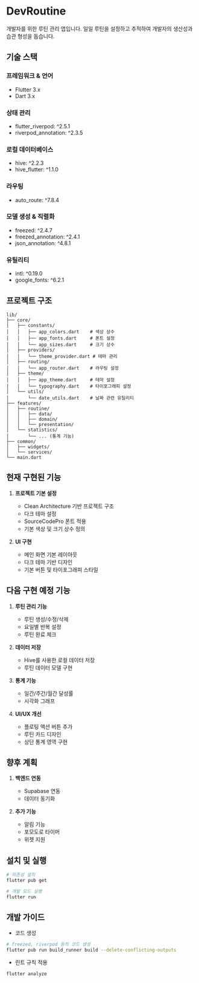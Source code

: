 # DevRoutine

개발자를 위한 루틴 관리 앱입니다. 일일 루틴을 설정하고 추적하여 개발자의 생산성과 습관 형성을 돕습니다.

## 기술 스택

### 프레임워크 & 언어
- Flutter 3.x
- Dart 3.x

### 상태 관리
- flutter_riverpod: ^2.5.1
- riverpod_annotation: ^2.3.5

### 로컬 데이터베이스
- hive: ^2.2.3
- hive_flutter: ^1.1.0

### 라우팅
- auto_route: ^7.8.4

### 모델 생성 & 직렬화
- freezed: ^2.4.7
- freezed_annotation: ^2.4.1
- json_annotation: ^4.8.1

### 유틸리티
- intl: ^0.19.0
- google_fonts: ^6.2.1

## 프로젝트 구조

```
lib/
├── core/
│   ├── constants/
│   │   ├── app_colors.dart    # 색상 상수
│   │   ├── app_fonts.dart     # 폰트 설정
│   │   └── app_sizes.dart     # 크기 상수
│   ├── providers/
│   │   └── theme_provider.dart # 테마 관리
│   ├── routing/
│   │   └── app_router.dart    # 라우팅 설정
│   ├── theme/
│   │   ├── app_theme.dart     # 테마 설정
│   │   └── typography.dart    # 타이포그래피 설정
│   └── utils/
│       └── date_utils.dart    # 날짜 관련 유틸리티
├── features/
│   ├── routine/
│   │   ├── data/
│   │   ├── domain/
│   │   └── presentation/
│   └── statistics/
│       └── ... (통계 기능)
├── common/
│   ├── widgets/
│   └── services/
└── main.dart
```

## 현재 구현된 기능

1. **프로젝트 기본 설정**
   - Clean Architecture 기반 프로젝트 구조
   - 다크 테마 설정
   - SourceCodePro 폰트 적용
   - 기본 색상 및 크기 상수 정의

2. **UI 구현**
   - 메인 화면 기본 레이아웃
   - 다크 테마 기반 디자인
   - 기본 버튼 및 타이포그래피 스타일

## 다음 구현 예정 기능

1. **루틴 관리 기능**
   - 루틴 생성/수정/삭제
   - 요일별 반복 설정
   - 루틴 완료 체크

2. **데이터 저장**
   - Hive를 사용한 로컬 데이터 저장
   - 루틴 데이터 모델 구현

3. **통계 기능**
   - 일간/주간/월간 달성률
   - 시각화 그래프

4. **UI/UX 개선**
   - 플로팅 액션 버튼 추가
   - 루틴 카드 디자인
   - 상단 통계 영역 구현

## 향후 계획

1. **백엔드 연동**
   - Supabase 연동
   - 데이터 동기화

2. **추가 기능**
   - 알림 기능
   - 포모도로 타이머
   - 위젯 지원

## 설치 및 실행

```bash
# 의존성 설치
flutter pub get

# 개발 모드 실행
flutter run
```

## 개발 가이드

- 코드 생성
```bash
# freezed, riverpod 등의 코드 생성
flutter pub run build_runner build --delete-conflicting-outputs
```

- 린트 규칙 적용
```bash
flutter analyze
```

